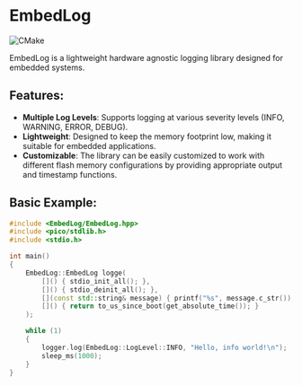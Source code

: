 # EmbedLog

![CMake](https://github.com/joeinman/EmbedLog/actions/workflows/cmake.yml/badge.svg)

EmbedLog is a lightweight hardware agnostic logging library designed for embedded systems.

## Features:

- **Multiple Log Levels**: Supports logging at various severity levels (INFO, WARNING, ERROR, DEBUG).
- **Lightweight**: Designed to keep the memory footprint low, making it suitable for embedded applications.
- **Customizable**: The library can be easily customized to work with different flash memory configurations by providing appropriate output and timestamp functions.

## Basic Example:

```cpp
#include <EmbedLog/EmbedLog.hpp>
#include <pico/stdlib.h>
#include <stdio.h>

int main()
{
    EmbedLog::EmbedLog logge(
        []() { stdio_init_all(); },
        []() { stdio_deinit_all(); },
        [](const std::string& message) { printf("%s", message.c_str()); },
        []() { return to_us_since_boot(get_absolute_time()); }
    );

    while (1)
    {
        logger.log(EmbedLog::LogLevel::INFO, "Hello, info world!\n");
        sleep_ms(1000);
    }
}
```
